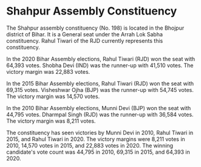 # Shahpur Assembly Constituency

The Shahpur assembly constituency (No. 198) is located in the Bhojpur district of Bihar. It is a General seat under the Arrah Lok Sabha constituency. Rahul Tiwari of the RJD currently represents this constituency.

In the 2020 Bihar Assembly elections, Rahul Tiwari (RJD) won the seat with 64,393 votes. Shobha Devi (IND) was the runner-up with 41,510 votes. The victory margin was 22,883 votes.

In the 2015 Bihar Assembly elections, Rahul Tiwari (RJD) won the seat with 69,315 votes. Visheshwar Ojha (BJP) was the runner-up with 54,745 votes. The victory margin was 14,570 votes.

In the 2010 Bihar Assembly elections, Munni Devi (BJP) won the seat with 44,795 votes. Dharmpal Singh (RJD) was the runner-up with 36,584 votes. The victory margin was 8,211 votes.

The constituency has seen victories by Munni Devi in 2010, Rahul Tiwari in 2015, and Rahul Tiwari in 2020. The victory margins were 8,211 votes in 2010, 14,570 votes in 2015, and 22,883 votes in 2020. The winning candidate's vote count was 44,795 in 2010, 69,315 in 2015, and 64,393 in 2020.
